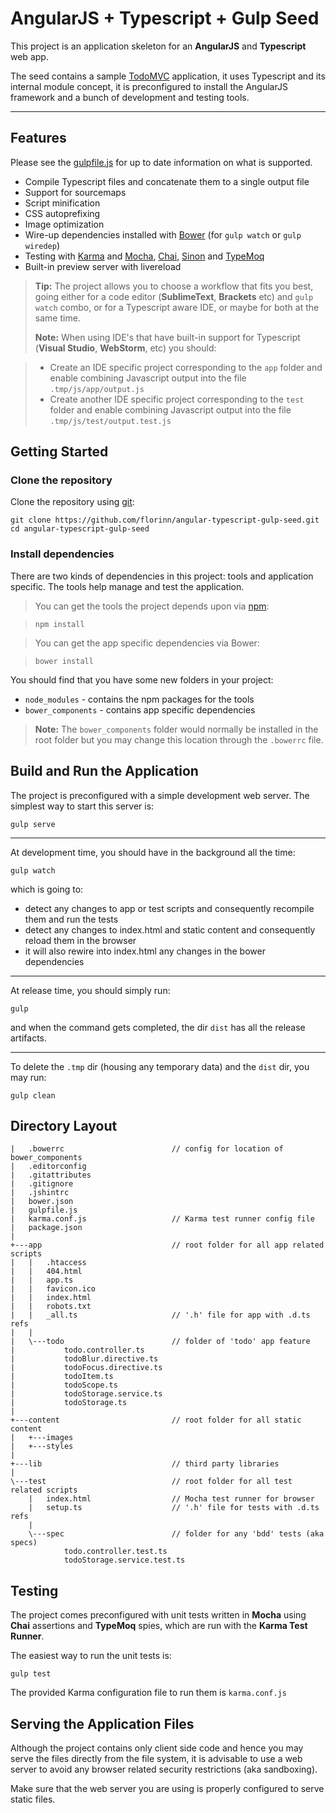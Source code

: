 AngularJS + Typescript + Gulp Seed
===================


This project is an application skeleton for an **AngularJS** and **Typescript** web app.

The seed contains a sample [TodoMVC](https://github.com/tastejs/todomvc/tree/gh-pages/examples/typescript-angular) application, it uses Typescript and its internal module concept, it is preconfigured to install the AngularJS framework and a bunch of development and testing tools.

----------


Features
-------------

Please see the [gulpfile.js](https://github.com/florinn/angular-typescript-gulp-seed/blob/master/gulpfile.js) for up to date information on what is supported.

* Compile Typescript files and concatenate them to a single output file
* Support for sourcemaps
* Script minification
* CSS autoprefixing
* Image optimization
* Wire-up dependencies installed with [Bower](http://bower.io/) (for `gulp watch` or `gulp wiredep`)
* Testing with [Karma](http://karma-runner.github.io/) and [Mocha](http://mochajs.org/), [Chai](http://chaijs.com/), [Sinon](http://sinonjs.org/) and [TypeMoq](https://github.com/florinn/typemoq)
* Built-in preview server with livereload

> **Tip:** The project allows you to choose a workflow that fits you best, going either for a code editor (**SublimeText**, **Brackets** etc) and `gulp watch` combo, or for a Typescript aware IDE, or maybe for both at the same time.
>
> **Note:** When using IDE's that have built-in support for Typescript (**Visual Studio**, **WebStorm**, etc) you should:

> - Create an IDE specific project corresponding to the `app` folder and enable combining Javascript output into the file `.tmp/js/app/output.js`
> - Create another IDE specific project corresponding to the `test` folder and enable combining Javascript output into the file `.tmp/js/test/output.test.js`


Getting Started
-------------

### Clone the repository

Clone the repository using [git](http://git-scm.com/):

```
git clone https://github.com/florinn/angular-typescript-gulp-seed.git
cd angular-typescript-gulp-seed
```

### Install dependencies

There are two kinds of dependencies in this project: tools and application specific. The tools help manage and test the application.

> You can get the tools the project depends upon via [npm](https://www.npmjs.org/):

> ```
> npm install
> ```

> You can get the app specific dependencies via Bower:

> ```
> bower install
> ```

You should find that you have some new folders in your project:

* `node_modules` - contains the npm packages for the tools
* `bower_components` - contains app specific dependencies

> **Note:** The `bower_components` folder would normally be installed in the root folder but you may change this location through the `.bowerrc` file.


Build and Run the Application
-------------

The project is preconfigured with a simple development web server. The simplest way to start this server is:

```
gulp serve
```

----------

At development time, you should have in the background all the time:

```
gulp watch
```

which is going to:

* detect any changes to app or test scripts and consequently recompile them and run the tests
* detect any changes to index.html and static content and consequently reload them in the browser
* it will also rewire into index.html any changes in the bower dependencies

----------

At release time, you should simply run:

```
gulp
```

and when the command gets completed, the dir `dist` has all the release artifacts.

----------

To delete the `.tmp` dir (housing any temporary data) and the `dist` dir, you may run:

```
gulp clean
```


Directory Layout
-------------

```
|   .bowerrc                        // config for location of bower_components
|   .editorconfig
|   .gitattributes
|   .gitignore
|   .jshintrc
|   bower.json
|   gulpfile.js
|   karma.conf.js                   // Karma test runner config file
|   package.json
|
+---app                             // root folder for all app related scripts
|   |   .htaccess
|   |   404.html
|   |   app.ts
|   |   favicon.ico
|   |   index.html
|   |   robots.txt
|   |   _all.ts                     // '.h' file for app with .d.ts refs
|   |
|   \---todo                        // folder of 'todo' app feature
|           todo.controller.ts
|           todoBlur.directive.ts
|           todoFocus.directive.ts
|           todoItem.ts
|           todoScope.ts
|           todoStorage.service.ts
|           todoStorage.ts
|
+---content                         // root folder for all static content
|   +---images
|   +---styles
|
+---lib                             // third party libraries
|
\---test                            // root folder for all test related scripts
    |   index.html                  // Mocha test runner for browser
    |   setup.ts                    // '.h' file for tests with .d.ts refs
    |
    \---spec                        // folder for any 'bdd' tests (aka specs)
            todo.controller.test.ts
            todoStorage.service.test.ts
```


Testing
-------------

The project comes preconfigured with unit tests written in **Mocha** using **Chai** assertions and **TypeMoq** spies, which are run with the **Karma Test Runner**.

The easiest way to run the unit tests is:

```
gulp test
```

The provided Karma configuration file to run them is `karma.conf.js`


Serving the Application Files
-------------

Although the project contains only client side code and hence you may serve the files directly from the file system, it is advisable to use a web server to avoid any browser related security restrictions (aka sandboxing).

Make sure that the web server you are using is properly configured to serve static files.
